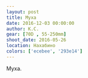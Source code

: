```yaml
---
layout: post
title: Муха
date: 2016-12-03 00:00:00
author: К.С.
gear: [70D , 55-250mm]
shoot_date: 2016-05-26
location: Нахабино
colors: ['ecebee', '293e14']
---
```


Муха.
